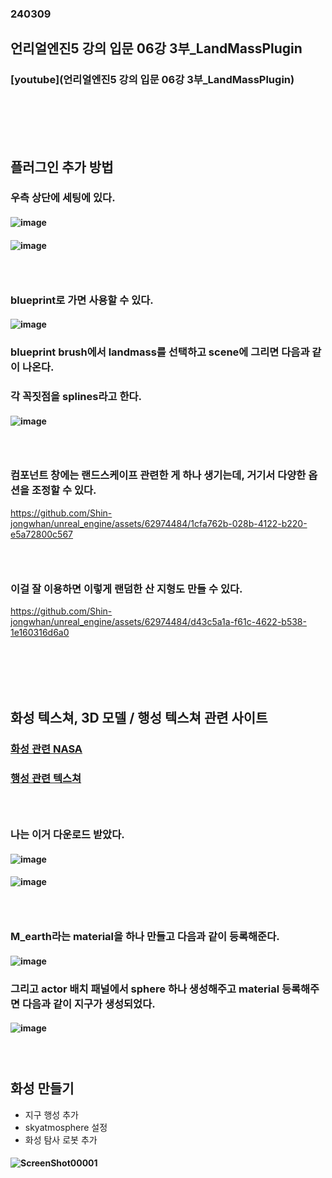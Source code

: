 ### 240309
## 언리얼엔진5 강의 입문 06강 3부_LandMassPlugin
### [youtube](언리얼엔진5 강의 입문 06강 3부_LandMassPlugin)
### <br/><br/><br/>

## 플러그인 추가 방법
### 우측 상단에 세팅에 있다.
#### ![image](https://github.com/Shin-jongwhan/unreal_engine/assets/62974484/d54df695-718a-4eaf-a36f-b8273675acf7)
#### ![image](https://github.com/Shin-jongwhan/unreal_engine/assets/62974484/1f07743e-e254-403f-8bd0-af287af3f117)
### <br/>

### blueprint로 가면 사용할 수 있다.
#### ![image](https://github.com/Shin-jongwhan/unreal_engine/assets/62974484/950b74d4-efbb-4616-a827-d43cb5d32866)
### blueprint brush에서 landmass를 선택하고 scene에 그리면 다음과 같이 나온다.
### 각 꼭짓점을 splines라고 한다.
#### ![image](https://github.com/Shin-jongwhan/unreal_engine/assets/62974484/b3146331-1540-4536-bda2-29fa39c8f911)
### <br/>

### 컴포넌트 창에는 랜드스케이프 관련한 게 하나 생기는데, 거기서 다양한 옵션을 조정할 수 있다.
https://github.com/Shin-jongwhan/unreal_engine/assets/62974484/1cfa762b-028b-4122-b220-e5a72800c567
### <br/>

### 이걸 잘 이용하면 이렇게 랜덤한 산 지형도 만들 수 있다.
https://github.com/Shin-jongwhan/unreal_engine/assets/62974484/d43c5a1a-f61c-4622-b538-1e160316d6a0
### <br/><br/><br/>

## 화성 텍스쳐, 3D 모델 / 행성 텍스쳐 관련 사이트
### [화성 관련 NASA](https://mars.nasa.gov/multimedia/more-resources/?page=0&per_page=50&order=pub_date+desc&search=&category=239%2C348%2C243%2C242%2C241%2C316%2C324)
### [행성 관련 텍스쳐](https://www.solarsystemscope.com/textures/)
### <br/>

### 나는 이거 다운로드 받았다.
#### ![image](https://github.com/Shin-jongwhan/unreal_engine/assets/62974484/0f7e4d50-9e95-4b0c-9dd2-b25e681966b0)
#### ![image](https://github.com/Shin-jongwhan/unreal_engine/assets/62974484/807d2ea7-1efa-4109-be64-970323b4967b)
### <br/>

### M_earth라는 material을 하나 만들고 다음과 같이 등록해준다.
#### ![image](https://github.com/Shin-jongwhan/unreal_engine/assets/62974484/b16ebf39-8631-4642-9e94-3409d100725d)
### 그리고 actor 배치 패널에서 sphere 하나 생성해주고 material 등록해주면 다음과 같이 지구가 생성되었다.
#### ![image](https://github.com/Shin-jongwhan/unreal_engine/assets/62974484/3f6c1c0d-e4c7-4674-aab7-786106572729)
### <br/>

## 화성 만들기
- 지구 행성 추가
- skyatmosphere 설정
- 화성 탐사 로봇 추가
#### ![ScreenShot00001](https://github.com/Shin-jongwhan/unreal_engine/assets/62974484/beb5b477-ac04-45a5-8f8b-55fa399dfcd9)


